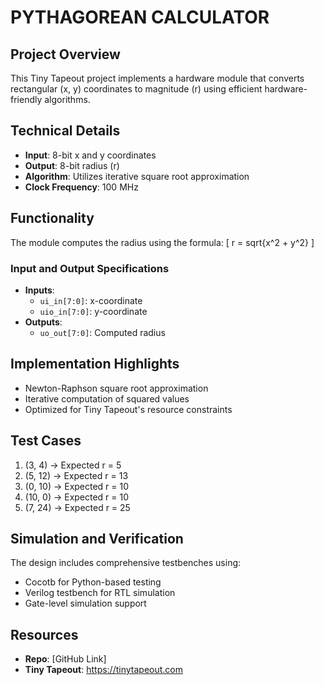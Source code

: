 # PYTHAGOREAN CALCULATOR
## Project Overview
This Tiny Tapeout project implements a hardware module that converts rectangular (x, y) coordinates to  magnitude (r) using efficient hardware-friendly algorithms.

## Technical Details
- **Input**: 8-bit x and y coordinates
- **Output**: 8-bit radius (r)
- **Algorithm**: Utilizes iterative square root approximation
- **Clock Frequency**: 100 MHz

## Functionality
The module computes the radius using the formula:
[ r = sqrt{x^2 + y^2} ]

### Input and Output Specifications
- **Inputs**:
  - `ui_in[7:0]`: x-coordinate
  - `uio_in[7:0]`: y-coordinate
- **Outputs**:
  - `uo_out[7:0]`: Computed radius

## Implementation Highlights
- Newton-Raphson square root approximation
- Iterative computation of squared values
- Optimized for Tiny Tapeout's resource constraints

## Test Cases
1. (3, 4) → Expected r = 5
2. (5, 12) → Expected r = 13
3. (0, 10) → Expected r = 10
4. (10, 0) → Expected r = 10
5. (7, 24) → Expected r = 25

## Simulation and Verification
The design includes comprehensive testbenches using:
- Cocotb for Python-based testing
- Verilog testbench for RTL simulation
- Gate-level simulation support

## Resources
- **Repo**: [GitHub Link]
- **Tiny Tapeout**: https://tinytapeout.com
